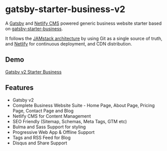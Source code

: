 # gatsby-starter-business-v2
A [Gatsby](https://www.gatsbyjs.org/) and [Netlify CMS](https://www.netlifycms.org) powered generic business website starter based on [gatsby-starter-business](https://github.com/v4iv/gatsby-starter-business).   

It follows the [JAMstack architecture](https://jamstack.org) by using Git as a single source of truth, and [Netlify](https://www.netlify.com) for continuous deployment, and CDN distribution.

## Demo
[Gatsby v2 Starter Business](https://gatsby-starter-business-v2.netlify.com)

## Features
* Gatsby v2
* Complete Business Website Suite - Home Page, About Page, Pricing Page, Contact Page and Blog
* Netlify CMS for Content Management
* SEO Friendly (Sitemap, Schemas, Meta Tags, GTM etc)
* Bulma and Sass Support for styling
* Progressive Web App & Offline Support
* Tags and RSS Feed for Blog
* Disqus and Share Support
